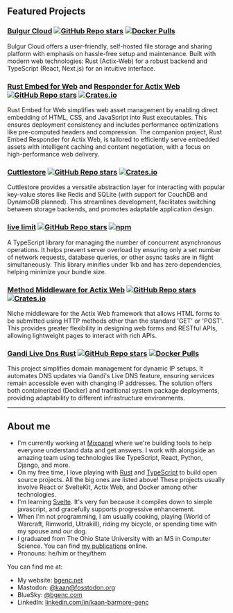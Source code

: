## Featured Projects

### [Bulgur Cloud](https://github.com/bulgur-cloud/bulgur-cloud) [![GitHub Repo stars](https://img.shields.io/github/stars/bulgur-cloud/bulgur-cloud)](https://github.com/bulgur-cloud/bulgur-cloud) [![Docker Pulls](https://img.shields.io/docker/pulls/seriousbug/bulgur-cloud)](https://github.com/bulgur-cloud/bulgur-cloud)

Bulgur Cloud offers a user-friendly, self-hosted file storage and sharing platform with emphasis on hassle-free setup and maintenance. Built with modern web technologies: Rust (Actix-Web) for a robust backend and TypeScript (React, Next.js) for an intuitive interface.

### [Rust Embed for Web](https://github.com/SeriousBug/rust-embed-for-web) and [Responder for Actix Web](https://github.com/SeriousBug/actix-web-rust-embed-responder) [![GitHub Repo stars](https://img.shields.io/github/stars/SeriousBug/rust-embed-for-web)](https://github.com/SeriousBug/rust-embed-for-web) [![Crates.io](https://img.shields.io/crates/d/rust-embed-for-web)](https://github.com/SeriousBug/rust-embed-for-web)

Rust Embed for Web simplifies web asset management by enabling direct embedding of HTML, CSS, and JavaScript into Rust executables. This ensures deployment consistency and includes performance optimizations like pre-computed headers and compression. The companion project, Rust Embed Responder for Actix Web, is tailored to efficiently serve embedded assets with intelligent caching and content negotiation, with a focus on high-performance web delivery.

### [Cuttlestore](https://github.com/SeriousBug/cuttlestore) [![GitHub Repo stars](https://img.shields.io/github/stars/SeriousBug/cuttlestore)](https://github.com/SeriousBug/cuttlestore) [![Crates.io](https://img.shields.io/crates/d/cuttlestore)](https://github.com/SeriousBug/cuttlestore)

Cuttlestore provides a versatile abstraction layer for interacting with popular key-value stores like Redis and SQLite (with support for CouchDB and DynamoDB planned). This streamlines development, facilitates switching between storage backends, and promotes adaptable application design.

### [live limit](https://github.com/SeriousBug/live-limit) [![GitHub Repo stars](https://img.shields.io/github/stars/SeriousBug/live-limit)](https://github.com/SeriousBug/live-limit) [![npm](https://img.shields.io/npm/dt/live-limit)](https://github.com/SeriousBug/live-limit)

A TypeScript library for managing the number of concurrent asynchronous operations. It helps prevent server overload by ensuring only a set number of network requests, database queries, or other async tasks are in flight simultaneously. This library minifies under 1kb and has zero dependencies, helping minimize your bundle size.

### [Method Middleware for Actix Web](https://github.com/SeriousBug/actix-web-query-method-middleware) [![GitHub Repo stars](https://img.shields.io/github/stars/SeriousBug/actix-web-query-method-middleware)](https://github.com/SeriousBug/actix-web-query-method-middleware) [![Crates.io](https://img.shields.io/crates/d/actix-web-query-method-middleware)](https://github.com/SeriousBug/actix-web-query-method-middleware)

Niche middleware for the Actix Web framework that allows HTML forms to be submitted using HTTP methods other than the standard 'GET' or 'POST'. This provides greater flexibility in designing web forms and RESTful APIs, allowing lightweight pages to interact with rich APIs.

### [Gandi Live Dns Rust](https://github.com/SeriousBug/gandi-live-dns-rust) [![GitHub Repo stars](https://img.shields.io/github/stars/SeriousBug/gandi-live-dns-rust)](https://github.com/SeriousBug/gandi-live-dns-rust) [![Docker Pulls](https://img.shields.io/docker/pulls/seriousbug/gandi-live-dns-rust)](https://github.com/SeriousBug/gandi-live-dns-rust)

This project simplifies domain management for dynamic IP setups. It automates DNS updates via Gandi's Live DNS feature, ensuring services remain accessible even with changing IP addresses. The solution offers both containerized (Docker) and traditional system package deployments, providing adaptability to different infrastructure environments.

---

## About me

- I'm currently working at [Mixpanel](https://mixpanel.com/) where we're building tools to help everyone understand data and get answers. I work with alongside an amazing team using technologies like TypeScript, React, Python, Django, and more.
- On my free time, I love playing with [Rust](https://www.rust-lang.org/) and
  [TypeScript](https://www.typescriptlang.org/) to build open source projects.
  All the big ones are listed above! These projects usually involve React or SvelteKit, Actix Web, and Docker among other technologies.
- I'm learning [Svelte](https://svelte.dev/). It's very fun because it compiles
  down to simple javascript, and gracefully supports progressive enhancement.
- When I'm not programming, I am usually cooking, playing (World of
  Warcraft, Rimworld, Ultrakill), riding my bicycle, or spending time with my spouse and our dog.
- I graduated from The Ohio State University with an MS in Computer Science. You can find [my publications](https://scholar.google.com/citations?user=tHrUCC4AAAAJ&hl=en&oi=ao) online.
- Pronouns: he/him or they/them

You can find me at:

- My website: [bgenc.net](https://bgenc.net)
- Mastodon: [@kaan@fosstodon.org](https://fosstodon.org/web/@kaan)
- BlueSky: [@bgenc.com](https://bsky.app/profile/bgenc.com)
- LinkedIn: [linkedin.com/in/kaan-barmore-genc](https://www.linkedin.com/in/kaan-barmore-genc)
